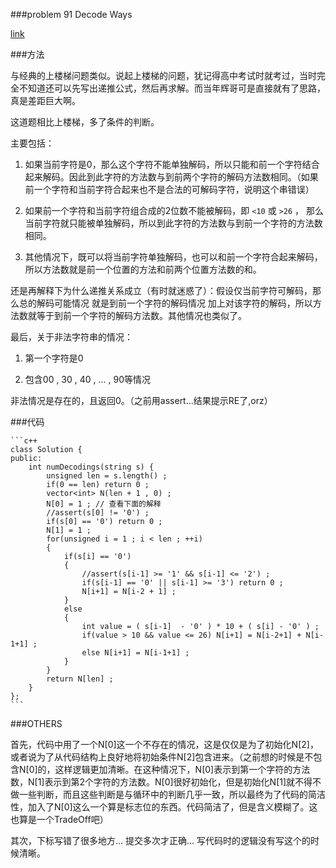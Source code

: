 ###problem 91 Decode Ways

[link](https://leetcode.com/problems/decode-ways/)

###方法

与经典的上楼梯问题类似。说起上楼梯的问题，犹记得高中考试时就考过，当时完全不知道还可以先写出递推公式，然后再求解。而当年辉哥可是直接就有了思路，真是差距巨大啊。

这道题相比上楼梯，多了条件的判断。

主要包括：

1. 如果当前字符是0，那么这个字符不能单独解码，所以只能和前一个字符结合起来解码。因此到此字符的方法数与到前两个字符的解码方法数相同。（如果前一个字符和当前字符合起来也不是合法的可解码字符，说明这个串错误）

2. 如果前一个字符和当前字符组合成的2位数不能被解码，即 `<10` 或 `>26` ， 那么当前字符就只能被单独解码，所以到此字符的方法数与到前一个字符的方法数相同。

3. 其他情况下，既可以将当前字符单独解码，也可以和前一个字符合起来解码，所以方法数就是前一个位置的方法和前两个位置方法数的和。

还是再解释下为什么递推关系成立（有时就迷惑了）：假设仅当前字符可解码，那么总的解码可能情况 就是到前一个字符的解码情况 加上对该字符的解码，所以方法数就等于到前一个字符的解码方法数。其他情况也类似了。

最后，关于非法字符串的情况：

1. 第一个字符是0

2. 包含00 , 30 , 40 , ... , 90等情况

非法情况是存在的，且返回0。（之前用assert...结果提示RE了,orz）


###代码
    
    ```c++
    class Solution {
    public:
        int numDecodings(string s) {
            unsigned len = s.length() ;
            if(0 == len) return 0 ;
            vector<int> N(len + 1 , 0) ;
            N[0] = 1 ; // 查看下面的解释
            //assert(s[0] != '0') ;
            if(s[0] == '0') return 0 ;
            N[1] = 1 ;
            for(unsigned i = 1 ; i < len ; ++i)
            {
                if(s[i] == '0') 
                {
                    //assert(s[i-1] >= '1' && s[i-1] <= '2') ;
                    if(s[i-1] == '0' || s[i-1] >= '3') return 0 ;
                    N[i+1] = N[i-2 + 1] ;
                }
                else
                {
                    int value = ( s[i-1]  - '0' ) * 10 + ( s[i] - '0' ) ;
                    if(value > 10 && value <= 26) N[i+1] = N[i-2+1] + N[i-1+1] ;
                    else N[i+1] = N[i-1+1] ;
                }
            }
            return N[len] ;
        }
    };
    ```

###OTHERS

首先，代码中用了一个N[0]这一个不存在的情况，这是仅仅是为了初始化N[2]，或者说为了从代码结构上良好地将初始条件N[2]包含进来。（之前想的时候是不包含N[0]的，这样逻辑更加清晰。在这种情况下，N[0]表示到第一个字符的方法数，N[1]表示到第2个字符的方法数。N[0]很好初始化，但是初始化N[1]就不得不做一些判断，而且这些判断是与循环中的判断几乎一致，所以最终为了代码的简洁性，加入了N[0]这么一个算是标志位的东西。代码简洁了，但是含义模糊了。这也算是一个TradeOff吧）

其次，下标写错了很多地方... 提交多次才正确... 写代码时的逻辑没有写这个的时候清晰。
